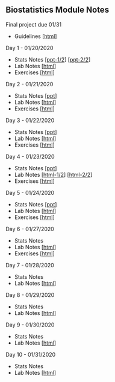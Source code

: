 
## Biostatistics Module Notes 

Final project due 01/31
- Guidelines \[[html](/final_project.html)\]

Day 1 - 01/20/2020 
- Stats Notes \[[ppt-1/2](/stat1a_descriptive_statistics.ppt)\] \[[ppt-2/2](/stat1b_categorical_data.ppt)\]
- Lab Notes \[[html](/lec1.html)\]
- Exercises \[[html](/ex1.html)\]

Day 2 - 01/21/2020 
- Stats Notes \[[ppt](/stat2_sample_size_power.ppt)\]
- Lab Notes \[[html](/lec1b.html)\]
- Exercises \[[html](/ex1.html)\]

Day 3 - 01/22/2020 
- Stats Notes \[[ppt](/stat3_hypothesis_CI.ppt)\]
- Lab Notes \[[html](/lec2.html)\]
- Exercises \[[html](/ex2.html)\]

Day 4 - 01/23/2020 
- Stats Notes \[[ppt](/stat4_correlation_SLR.ppt)\]
- Lab Notes \[[html-1/2](/lec4a.html)\] \[[html-2/2](/lec4.html)\]
- Exercises \[[html](/ex4.html)\]

Day 5 - 01/24/2020 
- Stats Notes \[[ppt](/stat5_survival_analysis_KM.ppt)\]
- Lab Notes \[[html](/lec3.html)\]
- Exercises  \[[html](/ex3.html)\]

Day 6 - 01/27/2020 
- Stats Notes
- Lab Notes \[[html](/lec5.html)\]
- Exercises \[[html](/ex5.html)\]

Day 7 - 01/28/2020 
- Stats Notes
- Lab Notes \[[html](/lec6.html)\]

Day 8 - 01/29/2020 
- Stats Notes
- Lab Notes \[[html](/lec7.html)\]

Day 9 - 01/30/2020 
- Stats Notes
- Lab Notes \[[html](/lec8.html)\]

Day 10 - 01/31/2020 
- Stats Notes
- Lab Notes \[[html](/lec9.html)\]